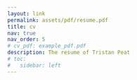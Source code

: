 ```yaml
---
layout: link
permalink: assets/pdf/resume.pdf
title: cv
nav: true
nav_order: 5
# cv_pdf: example_pdf.pdf
description: The resume of Tristan Peat
# toc:
#   sidebar: left
---
```

